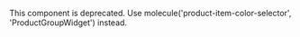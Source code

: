 This component is deprecated. Use molecule('product-item-color-selector', 'ProductGroupWidget') instead.
